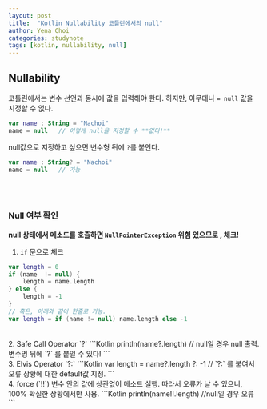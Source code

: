 ```yaml
---
layout: post
title:  "Kotlin Nullability 코틀린에서의 null"
author: Yena Choi
categories: studynote
tags: [kotlin, nullability, null]
---
```


## Nullability
코틀린에서는 변수 선언과 동시에 값을 입력해야 한다. 하지만, 아무데나 `= null` 값을 지정할 수 없다.

```Kotlin
var name : String = "Nachoi"
name = null   // 이렇게 null을 지정할 수 **없다!**
```

null값으로 지정하고 싶으면 변수형 뒤에 `?`를 붙인다.
```Kotlin
var name : String? = "Nachoi"
name = null   // 가능
```
<br><br>

### Null 여부 확인
**null 상태에서 메소드를 호출하면 `NullPointerException` 위험 있으므로 , 체크!**

1. `if` 문으로 체크
  ```Kotlin
  var length = 0
  if (name  != null) {
      length = name.length
  } else {
      length = -1
  }
  // 혹은, 아래와 같이 한줄로 가능.
  var length = if (name != null) name.length else -1
  ```
  <br>
2. Safe Call Operator `?`
  ```Kotlin
  println(name?.length)
  // null일 경우 null 출력. 변수명 뒤에 `?` 를 붙일 수 있다!
  ```
  <br>
3. Elvis Operator `?:`
  ```Kotlin
  var length = name?.length ?: -1
  // `?:` 를 붙여서 오류 상황에 대한 default값 지정.
  ```
  <br>
4. force (`!!`)   
변수 안의 값에 상관없이 메소드 실행. 따라서 오류가 날 수 있으니, 100% 확실한 상황에서만 사용.
```Kotlin
println(name!!.length)  //null일 경우 오류
```

